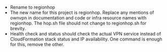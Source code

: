 * Rename to regionhop
* The new name for this project is regionhop. Replace any mentions of ownvpn in documentation and code or infra resource names with regionhop. The hop.sh file should not change to regionhop.sh for brevity.
* Health check and status should check the actual VPN service instead of CloudFormation stack status and IP availability. One command is enough for this, remove the other.
